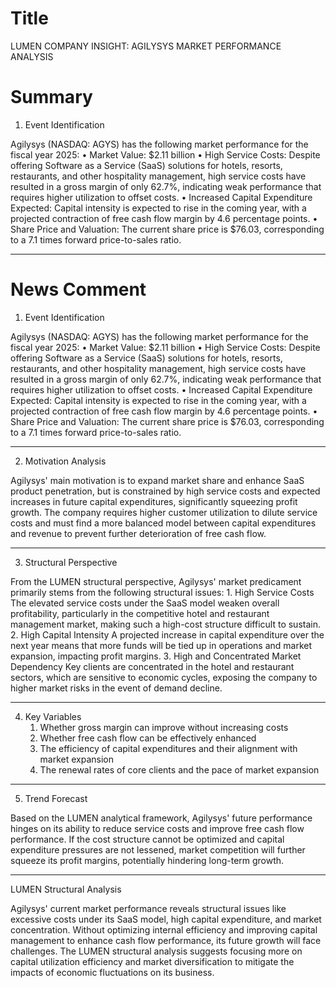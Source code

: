# Title
LUMEN COMPANY INSIGHT: AGILYSYS MARKET PERFORMANCE ANALYSIS

# Summary
1. Event Identification

Agilysys (NASDAQ: AGYS) has the following market performance for the fiscal year 2025:
	•	Market Value: $2.11 billion
	•	High Service Costs: Despite offering Software as a Service (SaaS) solutions for hotels, resorts, restaurants, and other hospitality management, high service costs have resulted in a gross margin of only 62.7%, indicating weak performance that requires higher utilization to offset costs.
	•	Increased Capital Expenditure Expected: Capital intensity is expected to rise in the coming year, with a projected contraction of free cash flow margin by 4.6 percentage points.
	•	Share Price and Valuation: The current share price is $76.03, corresponding to a 7.1 times forward price-to-sales ratio.

---

# News Comment
1. Event Identification

Agilysys (NASDAQ: AGYS) has the following market performance for the fiscal year 2025:
	•	Market Value: $2.11 billion
	•	High Service Costs: Despite offering Software as a Service (SaaS) solutions for hotels, resorts, restaurants, and other hospitality management, high service costs have resulted in a gross margin of only 62.7%, indicating weak performance that requires higher utilization to offset costs.
	•	Increased Capital Expenditure Expected: Capital intensity is expected to rise in the coming year, with a projected contraction of free cash flow margin by 4.6 percentage points.
	•	Share Price and Valuation: The current share price is $76.03, corresponding to a 7.1 times forward price-to-sales ratio.

---

2. Motivation Analysis

Agilysys' main motivation is to expand market share and enhance SaaS product penetration, but is constrained by high service costs and expected increases in future capital expenditures, significantly squeezing profit growth. The company requires higher customer utilization to dilute service costs and must find a more balanced model between capital expenditures and revenue to prevent further deterioration of free cash flow.

---

3. Structural Perspective

From the LUMEN structural perspective, Agilysys' market predicament primarily stems from the following structural issues:
	1.	High Service Costs
The elevated service costs under the SaaS model weaken overall profitability, particularly in the competitive hotel and restaurant management market, making such a high-cost structure difficult to sustain.
	2.	High Capital Intensity
A projected increase in capital expenditure over the next year means that more funds will be tied up in operations and market expansion, impacting profit margins.
	3.	High and Concentrated Market Dependency
Key clients are concentrated in the hotel and restaurant sectors, which are sensitive to economic cycles, exposing the company to higher market risks in the event of demand decline.

---

4. Key Variables
	1.	Whether gross margin can improve without increasing costs
	2.	Whether free cash flow can be effectively enhanced
	3.	The efficiency of capital expenditures and their alignment with market expansion
	4.	The renewal rates of core clients and the pace of market expansion

---

5. Trend Forecast

Based on the LUMEN analytical framework, Agilysys' future performance hinges on its ability to reduce service costs and improve free cash flow performance. If the cost structure cannot be optimized and capital expenditure pressures are not lessened, market competition will further squeeze its profit margins, potentially hindering long-term growth.

---

LUMEN Structural Analysis

Agilysys' current market performance reveals structural issues like excessive costs under its SaaS model, high capital expenditure, and market concentration. Without optimizing internal efficiency and improving capital management to enhance cash flow performance, its future growth will face challenges. The LUMEN structural analysis suggests focusing more on capital utilization efficiency and market diversification to mitigate the impacts of economic fluctuations on its business.
